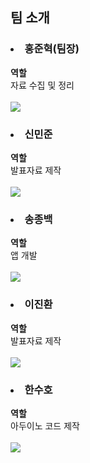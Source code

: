 <h2>팀 소개</h2>
<h3><li>홍준혁(팀장)</li></h3>
<a><b>역할</b></a><br>
<a>자료 수집 및 정리</a><br>
<br><img src="https://img.shields.io/badge/junhurk1216@gmail.com-FF0000?style=flat-square&logo=gmail&logoColor=white"/>

<h3><li>신민준</li></h3>
<a><b>역할</b></a><br>
<a>발표자료 제작</a><br>
<br><img src="https://img.shields.io/badge/minjuns449@gmail.com-FF0000?style=flat-square&logo=gmail&logoColor=white"/>

<h3><li>송종백</li></h3>
<a><b>역할</b></a><br>
<a>앱 개발</a><br>
<br><img src="https://img.shields.io/badge/song91771212@gmail.com-FF0000?style=flat-square&logo=gmail&logoColor=white"/>

<h3><li>이진환</li></h3>
<a><b>역할</b></a><br>
<a>발표자료 제작</a><br>
<br><img src="https://img.shields.io/badge/chilgogljh@naver.com-FFFFFF?style=flat-square&logo=naver&logoColor="/>

<h3><li>한수호</li></h3>
<a><b>역할</b></a><br>
<a>아두이노 코드 제작</a><br>
<br><img src="https://img.shields.io/badge/jsuho7321j@naver.com-FFFFFF?style=flat-square&logo=naver&logoColor="/>



